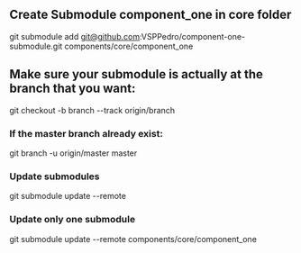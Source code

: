 ## Create Submodule component_one in core folder

git submodule add git@github.com:VSPPedro/component-one-submodule.git components/core/component_one

## Make sure your submodule is actually at the branch that you want:

git checkout -b branch --track origin/branch

### If the master branch already exist:

git branch -u origin/master master

### Update submodules

git submodule update --remote

### Update only one submodule

git submodule update --remote components/core/component_one
